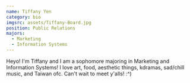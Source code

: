 ```yaml
---
name: Tiffany Yen
category: bio
imgsrc: assets/Tiffany-Board.jpg
position: Public Relations
majors:
  - Marketing
  - Information Systems
---
```

Heyo! I'm Tiffany and I am a sophomore majoring in Marketing and Information Systems! I love art, food, aesthetic things, kdramas, sad/chill music, and Taiwan ofc. Can't wait to meet y'alls! :^)
